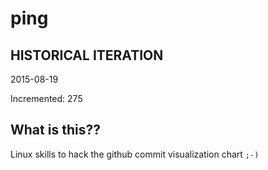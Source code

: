 # ping

## HISTORICAL ITERATION
2015-08-19

Incremented: 275

## What is this?? 
Linux skills to hack the github commit visualization chart `;-)`
